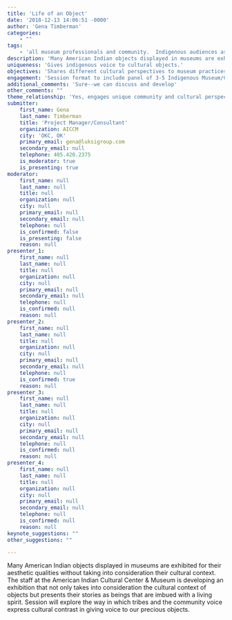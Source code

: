 ```yaml
---
title: 'Life of an Object'
date: '2018-12-13 14:06:51 -0000'
author: 'Gena Timberman'
categories:
    - ""
tags:
    - 'all museum professionals and community.  Indigenous audiences as well.'
description: 'Many American Indian objects displayed in museums are exhibited for their aesthetic qualities without taking into consideration their cultural context.  The staff at the American Indian Cultural Center & Museum is developing an exhibition that not only takes into consideration the cultural context of objects but presents their stories as beings that are imbued with a living spirit.  Session will explore the way in which tribes and the community voice express cultural contrast in giving voice to our precious objects.'
uniqueness: 'Gives indigenous voice to cultural objects.'
objectives: 'Shares different cultural perspectives to museum practices.'
engagement: 'Session format to include panel of 3-5 Indigenous Museum/Cultural Center representatives sharing powerpoint or updates on institutional experience/program and open up to question and answer on experiences/success/challenges.  Audience interaction will be strongly encouraged--desirable to have room seating arranged in circular fashion as dialogue with panel will be opened up to encourage audience participation in exchange and providing updates in indigenous programs and projects across Indian Country.'
additional_comments: 'Sure--we can discuss and develop'
other_comments: ""
theme_relationship: 'Yes, engages unique community and cultural perspectives.'
submitter:
    first_name: Gena
    last_name: Timberman
    title: 'Project Manager/Consultant'
    organization: AICCM
    city: 'OKC, OK'
    primary_email: gena@luksigroup.com
    secondary_email: null
    telephone: 405.420.2375
    is_moderator: true
    is_presenting: true
moderator:
    first_name: null
    last_name: null
    title: null
    organization: null
    city: null
    primary_email: null
    secondary_email: null
    telephone: null
    is_confirmed: false
    is_presenting: false
    reason: null
presenter_1:
    first_name: null
    last_name: null
    title: null
    organization: null
    city: null
    primary_email: null
    secondary_email: null
    telephone: null
    is_confirmed: null
    reason: null
presenter_2:
    first_name: null
    last_name: null
    title: null
    organization: null
    city: null
    primary_email: null
    secondary_email: null
    telephone: null
    is_confirmed: true
    reason: null
presenter_3:
    first_name: null
    last_name: null
    title: null
    organization: null
    city: null
    primary_email: null
    secondary_email: null
    telephone: null
    is_confirmed: null
    reason: null
presenter_4:
    first_name: null
    last_name: null
    title: null
    organization: null
    city: null
    primary_email: null
    secondary_email: null
    telephone: null
    is_confirmed: null
    reason: null
keynote_suggestions: ""
other_suggestions: ""

---
```

Many American Indian objects displayed in museums are exhibited for their aesthetic qualities without taking into consideration their cultural context.  The staff at the American Indian Cultural Center & Museum is developing an exhibition that not only takes into consideration the cultural context of objects but presents their stories as beings that are imbued with a living spirit.  Session will explore the way in which tribes and the community voice express cultural contrast in giving voice to our precious objects.
